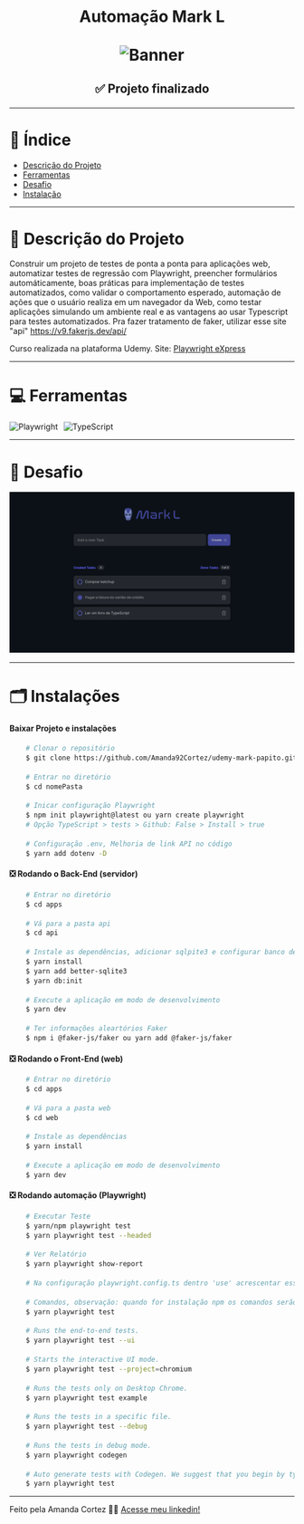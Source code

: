 <div align="center">
  <h1 align="center">
    Automação Mark L
    <br />
    <br />
    <img src="./apps/img/banner.avif" alt="Banner">
    <br />
  </h1>

  <h2> 
  
  :white_check_mark: Projeto finalizado
  </h2>
</div>


---

# :file_folder: Índice 

- [Descrição do Projeto](#id01)
- [Ferramentas](#id02)
- [Desafio](#id04)
- [Instalação](#id03)

---

# :pushpin: Descrição do Projeto <a name="id01"></a>
Construir um projeto de testes de ponta a ponta para aplicações web, automatizar testes de regressão com Playwright, preencher formulários automáticamente, boas práticas para implementação de testes automatizados, como validar o comportamento esperado, automação de ações que o usuário realiza em um navegador da Web, como testar aplicações simulando um ambiente real e as vantagens ao usar Typescript para testes automatizados.
Pra fazer tratamento de faker, utilizar esse site "api" https://v9.fakerjs.dev/api/

Curso realizada na plataforma Udemy.
Site: [Playwright eXpress
]("https://www.udemy.com/course/playwright-express/?couponCode=KEEPLEARNINGBR")

---

# :computer: Ferramentas<a name="id02"></a>

<div style="display: flex; gap: 10px;">
  <img src="https://img.shields.io/badge/Playwright-2EAD33?style=for-the-badge&logo=playwright&logoColor=white" alt="Playwright">
  <img src="https://img.shields.io/badge/typescript-%23007ACC.svg?style=for-the-badge&logo=typescript&logoColor=white" alt="TypeScript">
</div>


---

# 🎯 Desafio <a name="id04"></a>
<img src="./apps/img/Teste.png" alt="Testes">

---
# 🗂 Instalações <a name="id03"></a>
#### Baixar Projeto e instalações
```bash
    # Clonar o repositório
    $ git clone https://github.com/Amanda92Cortez/udemy-mark-papito.git

    # Entrar no diretório
    $ cd nomePasta

    # Inicar configuração Playwright
    $ npm init playwright@latest ou yarn create playwright
    # Opção TypeScript > tests > Github: False > Install > true

    # Configuração .env, Melhoria de link API no código
    $ yarn add dotenv -D
```

#### ❎ Rodando o Back-End (servidor)

```bash
    # Entrar no diretório
    $ cd apps

    # Vá para a pasta api
    $ cd api

    # Instale as dependências, adicionar sqlpite3 e configurar banco de dados
    $ yarn install
    $ yarn add better-sqlite3
    $ yarn db:init

    # Execute a aplicação em modo de desenvolvimento
    $ yarn dev

    # Ter informações aleartórios Faker
    $ npm i @faker-js/faker ou yarn add @faker-js/faker
```

#### ❎ Rodando o Front-End (web)

```bash
    # Entrar no diretório
    $ cd apps

    # Vá para a pasta web
    $ cd web

    # Instale as dependências 
    $ yarn install

    # Execute a aplicação em modo de desenvolvimento
    $ yarn dev
```

#### ❎ Rodando automação (Playwright)

```bash
    # Executar Teste
    $ yarn/npm playwright test
    $ yarn playwright test --headed

    # Ver Relatório
    $ yarn playwright show-report
    
    # Na configuração playwright.config.ts dentro 'use' acrescentar esse comando headless: false para abrir navegação

    # Comandos, observação: quando for instalação npm os comandos serão exibidos diferença
    $ yarn playwright test
    
    # Runs the end-to-end tests.
    $ yarn playwright test --ui
    
    # Starts the interactive UI mode.
    $ yarn playwright test --project=chromium
    
    # Runs the tests only on Desktop Chrome.
    $ yarn playwright test example
    
    # Runs the tests in a specific file.
    $ yarn playwright test --debug
    
    # Runs the tests in debug mode.
    $ yarn playwright codegen
    
    # Auto generate tests with Codegen. We suggest that you begin by typing:
    $ yarn playwright test

```

---

Feito pela Amanda Cortez 👋🏽 [Acesse meu linkedin!](www.linkedin.com/in/amandacortez92)